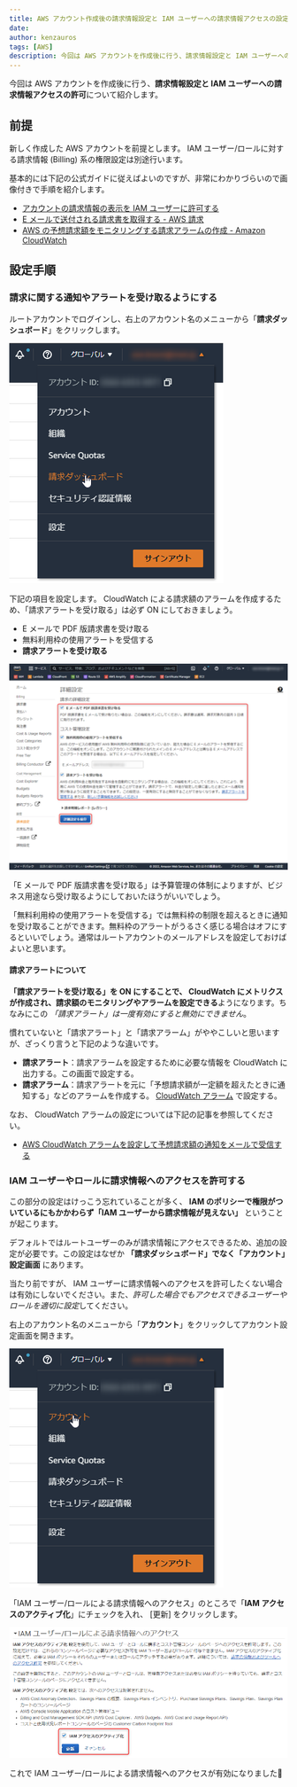 ```yaml
---
title: AWS アカウント作成後の請求情報設定と IAM ユーザーへの請求情報アクセスの設定
date: 
author: kenzauros
tags: [AWS]
description: 今回は AWS アカウントを作成後に行う、請求情報設定と IAM ユーザーへの請求情報アクセスの許可について紹介します。
---
```


今回は AWS アカウントを作成後に行う、**請求情報設定と IAM ユーザーへの請求情報アクセスの許可**について紹介します。

## 前提

新しく作成した AWS アカウントを前提とします。 IAM ユーザー/ロールに対する請求情報 (Billing) 系の権限設定は別途行います。

基本的には下記の公式ガイドに従えばよいのですが、非常にわかりづらいので画像付きで手順を紹介します。

- [アカウントの請求情報の表示を IAM ユーザーに許可する](https://aws.amazon.com/jp/premiumsupport/knowledge-center/iam-billing-access/)
- [E メールで送付される請求書を取得する - AWS 請求](https://docs.aws.amazon.com/ja_jp/awsaccountbilling/latest/aboutv2/emailed-invoice.html)
- [AWS の予想請求額をモニタリングする請求アラームの作成 - Amazon CloudWatch](https://docs.aws.amazon.com/ja_jp/AmazonCloudWatch/latest/monitoring/monitor_estimated_charges_with_cloudwatch.html#turning_on_billing_metrics)


## 設定手順

### 請求に関する通知やアラートを受け取るようにする

ルートアカウントでログインし、右上のアカウント名のメニューから「**請求ダッシュボード**」をクリックします。

![請求ダッシュボードを開く](images/billing-1.png "請求ダッシュボードを開く")

下記の項目を設定します。 CloudWatch による請求額のアラームを作成するため、「請求アラートを受け取る」は必ず ON にしておきましょう。

- E メールで PDF 版請求書を受け取る
- 無料利用枠の使用アラートを受信する
- **請求アラートを受け取る**

![請求の詳細設定](images/billing-2.png "請求の詳細設定")

「E メールで PDF 版請求書を受け取る」は予算管理の体制によりますが、ビジネス用途なら受け取るようにしておいたほうがいいでしょう。

「無料利用枠の使用アラートを受信する」では無料枠の制限を超えるときに通知を受け取ることができます。無料枠のアラートがうるさく感じる場合はオフにするといいでしょう。通常はルートアカウントのメールアドレスを設定しておけばよいと思います。

#### 請求アラートについて

**「請求アラートを受け取る」を ON にすることで、 CloudWatch にメトリクスが作成され、請求額のモニタリングやアラームを設定できる**ようになります。ちなみにこの *「請求アラート」は一度有効にすると無効にできません*。

慣れていないと「請求アラート」と「請求アラーム」がややこしいと思いますが、ざっくり言うと下記のような違いです。

- **請求アラート**：請求アラームを設定するために必要な情報を CloudWatch に出力する。この画面で設定する。
- **請求アラーム**：請求アラートを元に「予想請求額が一定額を超えたときに通知する」などのアラームを作成する。 [CloudWatch アラーム](https://us-east-1.console.aws.amazon.com/cloudwatch/home?region=us-east-1#alarmsV2:?~(namespace~'AWS*2fBilling)) で設定する。

なお、 CloudWatch アラームの設定については下記の記事を参照してください。

- [AWS CloudWatch アラームを設定して予想請求額の通知をメールで受信する](https://mseeeen.msen.jp/create-aws-budget-alarm)

### IAM ユーザーやロールに請求情報へのアクセスを許可する

この部分の設定はけっこう忘れていることが多く、 **IAM のポリシーで権限がついているにもかかわらず「IAM ユーザーから請求情報が見えない」** ということが起こります。

デフォルトではルートユーザーのみが請求情報にアクセスできるため、追加の設定が必要です。この設定はなぜか **「請求ダッシュボード」でなく「アカウント」設定画面** にあります。

当たり前ですが、 IAM ユーザーに請求情報へのアクセスを許可したくない場合は有効にしないでください。また、*許可した場合でもアクセスできるユーザーやロールを適切に設定*してください。

右上のアカウント名のメニューから「**アカウント**」をクリックしてアカウント設定画面を開きます。

![アカウント設定を開く](images/account-setting-1.png "アカウント設定を開く")

「IAM ユーザー/ロールによる請求情報へのアクセス」のところで「**IAM アクセスのアクティブ化**」にチェックを入れ、 [更新] をクリックします。

![IAM ユーザー/ロールによる請求情報へのアクセス](images/account-setting-2.png "IAM ユーザー/ロールによる請求情報へのアクセス")

これで IAM ユーザー/ロールによる請求情報へのアクセスが有効になりました👏

